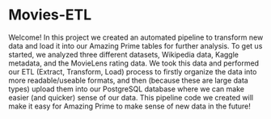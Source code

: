 # Movies-ETL

Welcome! In this project we created an automated pipeline to transform new data and load it into our Amazing Prime tables for further analysis. To get us started, we analyzed three different datasets, Wikipedia data, Kaggle metadata, and the MovieLens rating data. We took this data and performed our ETL (Extract, Transform, Load) process to firstly organize the data into more readable/useable formats, and then (because these are large data types) upload them into our PostgreSQL database where we can make easier (and quicker) sense of our data. This pipeline code we created will make it easy for Amazing Prime to make sense of new data in the future!
